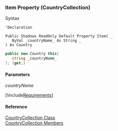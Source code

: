 ﻿### Item Property (CountryCollection)

Syntax

```vbnet
'Declaration

Public Shadows ReadOnly Default Property Item( _
   ByVal _countryName_ As String _
) As Country
```

```csharp
public new Country this[ 
   string _countryName_
]; {get;}
```

#### Parameters

_countryName_

[!include[Requirements](../partials/requirements.md)]

#### Reference

[CountryCollection Class](fcSDK~FChoice.Foundation.Clarify.DataObjects.CountryCollection.md)  
[CountryCollection Members](fcSDK~FChoice.Foundation.Clarify.DataObjects.CountryCollection_members.md)